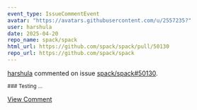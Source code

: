 ```yaml
---
event_type: IssueCommentEvent
avatar: "https://avatars.githubusercontent.com/u/2557235?"
user: harshula
date: 2025-04-20
repo_name: spack/spack
html_url: https://github.com/spack/spack/pull/50130
repo_url: https://github.com/spack/spack
---
```


<a href='https://github.com/harshula' target='_blank'>harshula</a> commented on issue <a href='https://github.com/spack/spack/pull/50130' target='_blank'>spack/spack#50130</a>.

<small>### Testing...</small>

<a href='https://github.com/spack/spack/pull/50130' target='_blank'>View Comment</a>